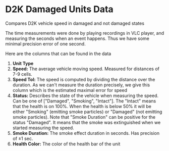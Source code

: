 # D2K Damaged Units Data

Compares D2K vehicle speed in damaged and not damaged states

The time measurements were done by playing recordings in VLC player, and measuring the seconds when an event happens. Thus we have some minimal precision error of one second.

Here are the columns that can be found in the data
1. **Unit Type**
2. **Speed:** The average vehicle moving speed. Measured for distances of 7-9 cells.
3. **Speed Tol:** The speed is computed by dividing the distance over the duration. As we can't measure the duration precisely, we give this column which is the estimated maximal error for speed
4. **Status:** Describes the state of the vehicle when measuring the speed. Can be one of ["Damaged", "Smoking", "Intact"]. The "Intact" means that the health is on 100%. When the health is below 50% it will be either "Smoking" (emitting smoke particles) or "Damaged" (not emitting smoke particles). Note that "Smoke Duration" can be positive for the status "Damaged". It means that the smoke was extinguished when we started measuring the speed.
5. **Smoke Duration:** The smoke effect duration in seconds. Has precision of ±1 sec.
6. **Health Color:** The color of the health bar of the unit
